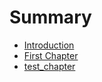 # Summary

* [Introduction](README.md)
* [First Chapter](chapter1.md)
* [test_chapter](body/1/testchapter.md)

